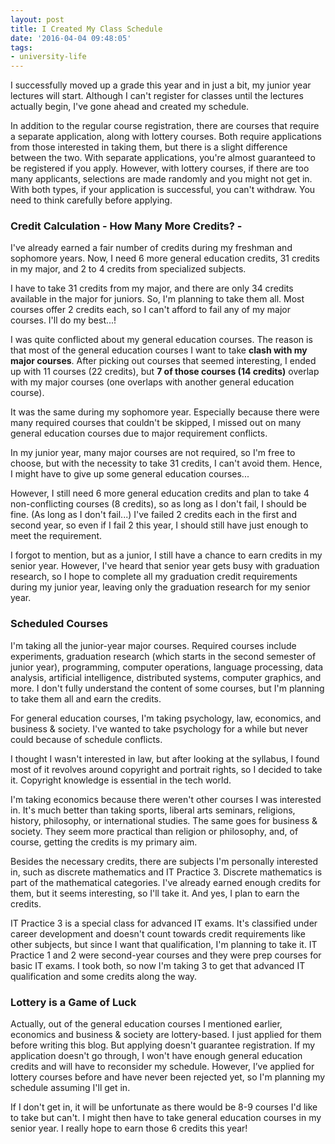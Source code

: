 ```yaml
---
layout: post
title: I Created My Class Schedule
date: '2016-04-04 09:48:05'
tags:
- university-life
---
```


I successfully moved up a grade this year and in just a bit, my junior year lectures will start. Although I can't register for classes until the lectures actually begin, I've gone ahead and created my schedule.

In addition to the regular course registration, there are courses that require a separate application, along with lottery courses. Both require applications from those interested in taking them, but there is a slight difference between the two. With separate applications, you're almost guaranteed to be registered if you apply. However, with lottery courses, if there are too many applicants, selections are made randomly and you might not get in. With both types, if your application is successful, you can't withdraw. You need to think carefully before applying.

### Credit Calculation - How Many More Credits? -
I've already earned a fair number of credits during my freshman and sophomore years. Now, I need 6 more general education credits, 31 credits in my major, and 2 to 4 credits from specialized subjects.

I have to take 31 credits from my major, and there are only 34 credits available in the major for juniors. So, I'm planning to take them all. Most courses offer 2 credits each, so I can't afford to fail any of my major courses. I'll do my best...!

I was quite conflicted about my general education courses. The reason is that most of the general education courses I want to take **clash with my major courses**. After picking out courses that seemed interesting, I ended up with 11 courses (22 credits), but **7 of those courses (14 credits)** overlap with my major courses (one overlaps with another general education course).

It was the same during my sophomore year. Especially because there were many required courses that couldn't be skipped, I missed out on many general education courses due to major requirement conflicts.

In my junior year, many major courses are not required, so I'm free to choose, but with the necessity to take 31 credits, I can't avoid them. Hence, I might have to give up some general education courses...

However, I still need 6 more general education credits and plan to take 4 non-conflicting courses (8 credits), so as long as I don't fail, I should be fine. (As long as I don't fail...) I've failed 2 credits each in the first and second year, so even if I fail 2 this year, I should still have just enough to meet the requirement.

I forgot to mention, but as a junior, I still have a chance to earn credits in my senior year. However, I've heard that senior year gets busy with graduation research, so I hope to complete all my graduation credit requirements during my junior year, leaving only the graduation research for my senior year.

### Scheduled Courses
I'm taking all the junior-year major courses. Required courses include experiments, graduation research (which starts in the second semester of junior year), programming, computer operations, language processing, data analysis, artificial intelligence, distributed systems, computer graphics, and more. I don't fully understand the content of some courses, but I'm planning to take them all and earn the credits.

For general education courses, I'm taking psychology, law, economics, and business & society. I've wanted to take psychology for a while but never could because of schedule conflicts.

I thought I wasn't interested in law, but after looking at the syllabus, I found most of it revolves around copyright and portrait rights, so I decided to take it. Copyright knowledge is essential in the tech world.

I'm taking economics because there weren't other courses I was interested in. It's much better than taking sports, liberal arts seminars, religions, history, philosophy, or international studies. The same goes for business & society. They seem more practical than religion or philosophy, and, of course, getting the credits is my primary aim.

Besides the necessary credits, there are subjects I'm personally interested in, such as discrete mathematics and IT Practice 3. Discrete mathematics is part of the mathematical categories. I've already earned enough credits for them, but it seems interesting, so I'll take it. And yes, I plan to earn the credits.

IT Practice 3 is a special class for advanced IT exams. It's classified under career development and doesn't count towards credit requirements like other subjects, but since I want that qualification, I'm planning to take it. IT Practice 1 and 2 were second-year courses and they were prep courses for basic IT exams. I took both, so now I'm taking 3 to get that advanced IT qualification and some credits along the way.

### Lottery is a Game of Luck
Actually, out of the general education courses I mentioned earlier, economics and business & society are lottery-based. I just applied for them before writing this blog. But applying doesn't guarantee registration. If my application doesn't go through, I won't have enough general education credits and will have to reconsider my schedule. However, I’ve applied for lottery courses before and have never been rejected yet, so I'm planning my schedule assuming I'll get in.

If I don't get in, it will be unfortunate as there would be 8-9 courses I'd like to take but can't. I might then have to take general education courses in my senior year. I really hope to earn those 6 credits this year!
